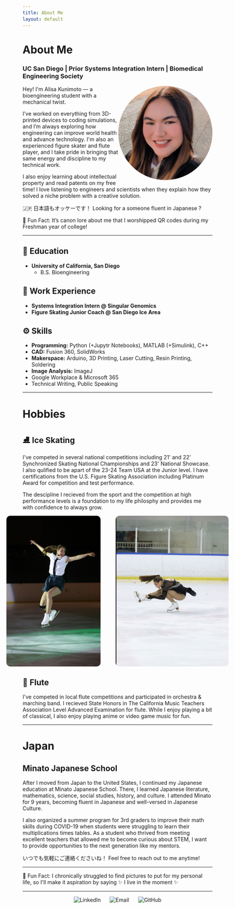 ```yaml
---
title: About Me
layout: default
---
```


# About Me

### UC San Diego | Prior Systems Integration Intern | Biomedical Engineering Society

<img align="right" src="docs/assets/IMG_20250104_175820_524.jpg" style="border-radius: 50%; width: 250px; height: 250px;" alt="My Image">

Hey! I'm Alisa Kunimoto — a bioengineering student with a mechanical twist.

I’ve worked on everything from 3D-printed devices to coding simulations, and I’m always exploring how engineering can improve world health and advance technology. I'm also an experienced figure skater and flute player, and I take pride in bringing that same energy and discipline to my technical work. 

I also enjoy learning about intellectual property and read patents on my free time! I love listening to engineers and scientists when they explain how they solved a niche problem with a creative solution.

🇯🇵 日本語もオッケーです！ Looking for a someone fluent in Japanese ? 

🧠 Fun Fact: It’s canon lore about me that I worshipped QR codes during my Freshman year of college!
 
---

## 📘 Education
- **University of California, San Diego**
  - B.S. Bioengineering
 
## 💼 Work Experience
- **Systems Integration Intern @ Singular Genomics**
- **Figure Skating Junior Coach @ San Diego Ice Area**

## ⚙️ Skills
- **Programming:** Python (+Jupytr Notebooks), MATLAB (+Simulink), C++
- **CAD:** Fusion 360, SolidWorks
- **Makerspace:** Arduino, 3D Printing, Laser Cutting, Resin Printing, Soldering
- **Image Analysis:** ImageJ
- Google Workplace & Microsoft 365 
- Technical Writing, Public Speaking

---

# Hobbies

## ⛸️ Ice Skating

I've competed in several national competitions including 21' and 22' Synchronized Skating National Championships and 23' National Showcase. I also qulified to be apart of the 23-24 Team USA at the Junior level. I have certifications from the U.S. Figure Skating Association including Platinum Award for competition and test performance. 

The descipline I recieved from the sport and the competition at high performance levels is a foundation to my life philosphy and provides me with confidence to always grow.

<div style="display: flex; justify-content: center; gap: 40px;">

  <img src="docs/assets/IMG_7862.jpg" alt="Skating 1" width="250" height="400" style="border-radius: 10px;">

  <img src="docs/assets/IMG_7647.jpg" alt="Skating 2" width="300" height="400" style="border-radius: 10px;">

</div>


## 🪈 Flute 

I've competed in local flute competitions and participated in orchestra & marching band. I recieved State Honors in The California Music Teachers Association Level Advanced Examination for flute. While I enjoy playing a bit of classical, I also enjoy playing anime or video game music for fun.


---

# Japan 

## Minato Japanese School

After I moved from Japan to the United States, I continued my Japanese education at Minato Japanese School. There, I learned Japanese literature, mathematics, science, social studies, history, and culture. I attended Minato for 9 years, becoming fluent in Japanese and well-versed in Japanese Culture.

I also organized a summer program for 3rd graders to improve their math skills during COVID-19 when students were struggling to learn their multiplications times tables. As a student who thrived from meeting excellent teachers that allowed me to become curious about STEM, I want to provide opportunities to the next generation like my mentors.

いつでも気軽にご連絡くださいね！ Feel free to reach out to me anytime!

---


🧠 Fun Fact: I chronically struggled to find pictures to put for my personal life, so I'll make it aspiration by saying ✨ I live in the moment ✨



<hr />


<p align="center">
  <a href="[https://www.linkedin.com/in/YOUR-LINK](https://www.linkedin.com/in/alisakunimoto/)" target="_blank" style="text-decoration: none;">
    <img src="https://cdn.jsdelivr.net/gh/devicons/devicon/icons/linkedin/linkedin-original.svg" 
         width="30" alt="LinkedIn" style="margin: 0 10px;" />
  </a>

  <a href="mailto:alisakunimoto@gmail.com" style="text-decoration: none;">
    <img src="https://upload.wikimedia.org/wikipedia/commons/4/4e/Gmail_Icon.png" 
         width="30" alt="Email" style="margin: 0 10px;" />
  </a>

  <a href="https://github.com/ari-kuni" target="_blank" style="text-decoration: none;">
    <img src="https://cdn.jsdelivr.net/gh/devicons/devicon/icons/github/github-original.svg"
         width="30" alt="GitHub" style="margin: 0 10px;" />
</a>

</p>

